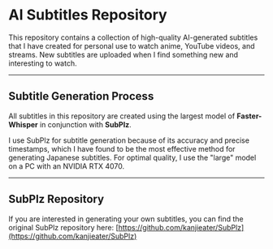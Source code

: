 # AI Subtitles Repository

This repository contains a collection of high-quality AI-generated subtitles that I have created for personal use to watch anime, YouTube videos, and streams. New subtitles are uploaded when I find something new and interesting to watch.

---

## Subtitle Generation Process

All subtitles in this repository are created using the largest model of **Faster-Whisper** in conjunction with **SubPlz**.

I use SubPlz for subtitle generation because of its accuracy and precise timestamps, which I have found to be the most effective method for generating Japanese subtitles. For optimal quality, I use the "large" model on a PC with an NVIDIA RTX 4070.

---

## SubPlz Repository

If you are interested in generating your own subtitles, you can find the original SubPlz repository here: [https://github.com/kanjieater/SubPlz](https://github.com/kanjieater/SubPlz)